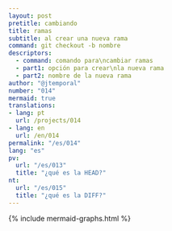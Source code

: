 ```yaml
---
layout: post
pretitle: cambiando
title: ramas
subtitle: al crear una nueva rama
command: git checkout -b nombre
descriptors:
  - command: comando para\ncambiar ramas
  - part1: opción para crear\nla nueva rama
  - part2: nombre de la nueva rama
author: "@jtemporal"
number: "014"
mermaid: true
translations:
- lang: pt
  url: /projects/014
- lang: en
  url: /en/014
permalink: "/es/014"
lang: "es"
pv:
  url: "/es/013"
  title: "¿qué es la HEAD?"
nt:
  url: "/es/015"
  title: "¿qué es la DIFF?"
---
```


{% include mermaid-graphs.html %}
